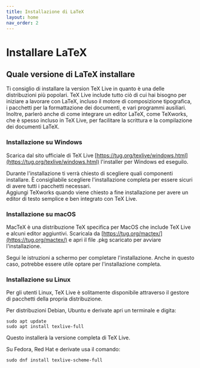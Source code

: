 ```yaml
---
title: Installazione di LaTeX
layout: home
nav_order: 2
---
```


# Installare LaTeX 

## Quale versione di LaTeX installare

Ti consiglio di installare la version TeX Live in quanto è una delle distribuzioni più popolari. TeX Live include tutto ciò di cui hai bisogno per iniziare a lavorare con LaTeX, incluso il motore di composizione tipografica, i pacchetti per la formattazione dei documenti, e vari programmi ausiliari. Inoltre, parlerò anche di come integrare un editor LaTeX, come TeXworks, che è spesso incluso in TeX Live, per facilitare la scrittura e la compilazione dei documenti LaTeX.

### Installazione su Windows

Scarica dal sito ufficiale di TeX Live [https://tug.org/texlive/windows.html](https://tug.org/texlive/windows.html) l'installer per Windows ed eseguilo.

Durante l'installazione ti verrà chiesto di scegliere quali componenti installare. È consigliabile scegliere l'installazione completa per essere sicuri di avere tutti i pacchetti necessari.  
Aggiungi TeXworks quando viene chiesto a fine installazione per avere un editor di testo semplice e ben integrato con TeX Live.

### Installazione su macOS

MacTeX è una distribuzione TeX specifica per MacOS che include TeX Live e alcuni editor aggiuntivi. Scaricala da [https://tug.org/mactex/](https://tug.org/mactex/) e apri il file .pkg scaricato per avviare l'installazione.

Segui le istruzioni a schermo per completare l'installazione. Anche in questo caso, potrebbe essere utile optare per l'installazione completa.

### Installazione su Linux

Per gli utenti Linux, TeX Live è solitamente disponibile attraverso il gestore di pacchetti della propria distribuzione.

Per distribuzioni Debian, Ubuntu e derivate apri un terminale e digita:

```
sudo apt update
sudo apt install texlive-full
```

Questo installerà la versione completa di TeX Live.

Su Fedora, Red Hat e derivate usa il comando:

```
sudo dnf install texlive-scheme-full
```
